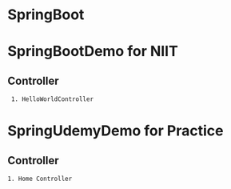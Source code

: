 # SpringBoot

# SpringBootDemo for NIIT

## Controller
  
     1. HelloWorldController 
  


# SpringUdemyDemo for Practice

## Controller

	1. Home Controller